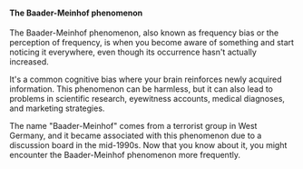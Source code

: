 #### The Baader-Meinhof phenomenon

The Baader-Meinhof phenomenon, also known as frequency bias or the perception of frequency, is when you become aware of something and start noticing it everywhere, even though its occurrence hasn't actually increased. 

It's a common cognitive bias where your brain reinforces newly acquired information. This phenomenon can be harmless, but it can also lead to problems in scientific research, eyewitness accounts, medical diagnoses, and marketing strategies. 

The name "Baader-Meinhof" comes from a terrorist group in West Germany, and it became associated with this phenomenon due to a discussion board in the mid-1990s. Now that you know about it, you might encounter the Baader-Meinhof phenomenon more frequently.
